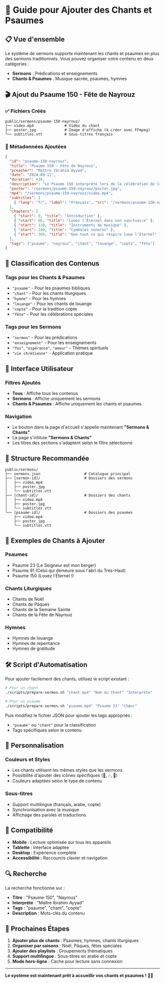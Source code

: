 # 🎵 Guide pour Ajouter des Chants et Psaumes

## 📋 Vue d'ensemble

Le système de sermons supporte maintenant les chants et psaumes en plus des sermons traditionnels. Vous pouvez organiser votre contenu en deux catégories :

- **Sermons** : Prédications et enseignements
- **Chants & Psaumes** : Musique sacrée, psaumes, hymnes

## 🎬 Ajout du Psaume 150 - Fête de Nayrouz

### ✅ Fichiers Créés

```
public/sermons/psaume-150-nayrouz/
├── video.mp4              # Vidéo du chant
├── poster.jpg             # Image d'affiche (à créer avec FFmpeg)
└── subtitles.vtt          # Sous-titres français
```

### 📝 Métadonnées Ajoutées

```json
{
  "id": "psaume-150-nayrouz",
  "title": "Psaume 150 - Fête de Nayrouz",
  "preacher": "Maître Ibrahim Ayyad",
  "date": "2024-09-11",
  "duration": 420,
  "description": "Le Psaume 150 interprété lors de la célébration de la Fête de Nayrouz (Nouvel An copte). Un chant de louange magnifique par le Maître Ibrahim Ayyad.",
  "poster": "/sermons/psaume-150-nayrouz/poster.jpg",
  "mp4": "/sermons/psaume-150-nayrouz/video.mp4",
  "subtitles": [
    { "lang": "fr", "label": "Français", "src": "/sermons/psaume-150-nayrouz/subtitles.vtt" }
  ],
  "chapters": [
    { "start": 0, "title": "Introduction" },
    { "start": 60, "title": "Louez l'Éternel dans son sanctuaire" },
    { "start": 120, "title": "Instruments de musique" },
    { "start": 240, "title": "Cymbales sonores" },
    { "start": 360, "title": "Que tout ce qui respire loue l'Éternel" }
  ],
  "tags": ["psaume", "nayrouz", "chant", "louange", "copte", "fête"]
}
```

## 🎯 Classification des Contenus

### Tags pour les Chants & Psaumes
- `"psaume"` - Pour les psaumes bibliques
- `"chant"` - Pour les chants liturgiques
- `"hymne"` - Pour les hymnes
- `"louange"` - Pour les chants de louange
- `"copte"` - Pour la tradition copte
- `"fête"` - Pour les célébrations spéciales

### Tags pour les Sermons
- `"sermon"` - Pour les prédications
- `"enseignement"` - Pour les enseignements
- `"foi"`, `"espérance"`, `"amour"` - Thèmes spirituels
- `"vie chrétienne"` - Application pratique

## 🔧 Interface Utilisateur

### Filtres Ajoutés
- **Tous** : Affiche tous les contenus
- **Sermons** : Affiche uniquement les sermons
- **Chants & Psaumes** : Affiche uniquement les chants et psaumes

### Navigation
- Le bouton dans la page d'accueil s'appelle maintenant **"Sermons & Chants"**
- La page s'intitule **"Sermons & Chants"**
- Les titres des sections s'adaptent selon le filtre sélectionné

## 📁 Structure Recommandée

```
public/sermons/
├── sermons.json                    # Catalogue principal
├── [sermon-id]/                    # Dossiers des sermons
│   ├── video.mp4
│   ├── poster.jpg
│   └── subtitles.vtt
├── [chant-id]/                     # Dossiers des chants
│   ├── video.mp4
│   ├── poster.jpg
│   └── subtitles.vtt
└── [psaume-id]/                    # Dossiers des psaumes
    ├── video.mp4
    ├── poster.jpg
    └── subtitles.vtt
```

## 🎵 Exemples de Chants à Ajouter

### Psaumes
- Psaume 23 (Le Seigneur est mon berger)
- Psaume 91 (Celui qui demeure sous l'abri du Très-Haut)
- Psaume 150 (Louez l'Éternel !)

### Chants Liturgiques
- Chants de Noël
- Chants de Pâques
- Chants de la Semaine Sainte
- Chants de la Fête de Nayrouz

### Hymnes
- Hymnes de louange
- Hymnes de repentance
- Hymnes de gratitude

## 🛠️ Script d'Automatisation

Pour ajouter facilement des chants, utilisez le script existant :

```bash
# Pour un chant
./scripts/prepare-sermon.sh "chant.mp4" "Nom du Chant" "Interprète"

# Pour un psaume
./scripts/prepare-sermon.sh "psaume.mp4" "Psaume 23" "Chœur"
```

Puis modifiez le fichier JSON pour ajouter les tags appropriés :
- `"psaume"` ou `"chant"` pour la classification
- Tags spécifiques selon le contenu

## 🎨 Personnalisation

### Couleurs et Styles
- Les chants utilisent les mêmes styles que les sermons
- Possibilité d'ajouter des icônes spécifiques (🎵, 🎶, 📿)
- Couleurs adaptées selon le type de contenu

### Sous-titres
- Support multilingue (français, arabe, copte)
- Synchronisation avec la musique
- Affichage des paroles et traductions

## 📱 Compatibilité

- **Mobile** : Lecture optimisée sur tous les appareils
- **Tablette** : Interface adaptée
- **Desktop** : Expérience complète
- **Accessibilité** : Raccourcis clavier et navigation

## 🔍 Recherche

La recherche fonctionne sur :
- **Titre** : "Psaume 150", "Nayrouz"
- **Interprète** : "Maître Ibrahim Ayyad"
- **Tags** : "psaume", "chant", "copte"
- **Description** : Mots-clés du contenu

## 🎯 Prochaines Étapes

1. **Ajouter plus de chants** : Psaumes, hymnes, chants liturgiques
2. **Organiser par saisons** : Noël, Pâques, fêtes spéciales
3. **Ajouter des playlists** : Groupements thématiques
4. **Support multilingue** : Sous-titres en arabe et copte
5. **Mode hors-ligne** : Cache pour lecture sans connexion

---

**Le système est maintenant prêt à accueillir vos chants et psaumes !** 🎵✨
